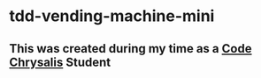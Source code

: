 # tdd-vending-machine-mini
## This was created during my time as a [Code Chrysalis](https://codechrysalis.io) Student